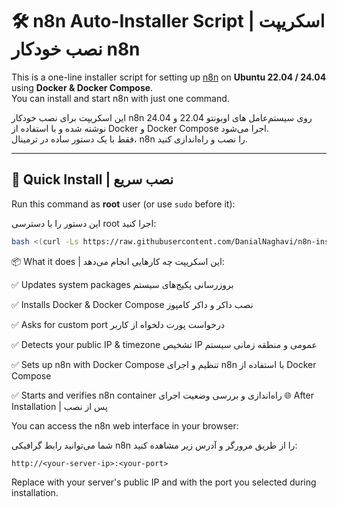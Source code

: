 # 🛠️ n8n Auto-Installer Script | اسکریپت نصب خودکار n8n

This is a one-line installer script for setting up [n8n](https://n8n.io) on **Ubuntu 22.04 / 24.04** using **Docker & Docker Compose**.  
You can install and start n8n with just one command.

این اسکریپت برای نصب خودکار n8n روی سیستم‌عامل های اوبونتو 22.04 و 24.04 نوشته شده و با استفاده از Docker و Docker Compose اجرا می‌شود.  
فقط با یک دستور ساده در ترمینال، n8n را نصب و راه‌اندازی کنید.

---

## 🚀 Quick Install | نصب سریع

Run this command as **root** user (or use `sudo` before it):

این دستور را با دسترسی root اجرا کنید:

```bash
bash <(curl -Ls https://raw.githubusercontent.com/DanialNaghavi/n8n-installer/main/n8n-install.sh)
```

📦 What it does | این اسکریپت چه کارهایی انجام می‌دهد:

✅ Updates system packages
بروزرسانی پکیج‌های سیستم

✅ Installs Docker & Docker Compose
نصب داکر و داکر کامپوز

✅ Asks for custom port
درخواست پورت دلخواه از کاربر

✅ Detects your public IP & timezone
تشخیص IP عمومی و منطقه زمانی سیستم

✅ Sets up n8n with Docker Compose
تنظیم و اجرای n8n با استفاده از Docker Compose

✅ Starts and verifies n8n container
راه‌اندازی و بررسی وضعیت اجرای 
🌐 After Installation | پس از نصب

You can access the n8n web interface in your browser:

شما می‌توانید رابط گرافیکی n8n را از طریق مرورگر و آدرس زیر مشاهده کنید:
```
http://<your-server-ip>:<your-port>
```

Replace <your-server-ip> with your server's public IP and <your-port> with the port you selected during installation.


